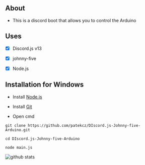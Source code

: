 ## About
- This is a discord boot that allows you to control the Arduino

## Uses
- [x] Discord.js v13
- [x] johnny-five
- [x] Node.js


## Installation for Windows

-    Install [Node.js](https://nodejs.org/en/)
    
-    Install [Git](https://git-scm.com/downloads)
    
-    Open cmd
    
    git clone https://github.com/patekcz/DIscord.js-Johnny-five-Arduino.git 
    
    cd DIscord.js-Johnny-five-Arduino
    
    node main.js



![github stats](https://github-readme-stats.vercel.app/api?username=patekcz&show_icons=true&title_color=fff&icon_color=79ff97&text_color=9f9f9f&bg_color=151515)
